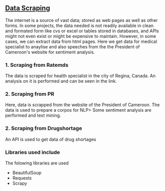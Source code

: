 
## [Data Scraping](https://github.com/jnsofini/Full-Stack/tree/master/Scraping)
The internet is a source of vast data; stored as web pages as well as other forms. In some projects, the data needed is not readily available in clean and formated form like cvs or excel or tables stored in databases, and APIs might not even exist or might be expensive to maintain. However, in some cases, we can extract data from html pages. Here we get data for medical specialist to anaylise and also speeches from the the President of Cameroon's website for sentiment analysis.

### 1. Scraping from Ratemds
The data is scraped for health specialist in the city of Regina, Canada. An analysis on it is performed and can be seen in the link.

### 2. Scraping from PR
Here, data is scrapped from the website of the President of Cameroon. The data is used to prepare a corpos for NLP> Some sentiment analysis are performed and text mining.

### 2. Scraping from Drugshortage
An API is used to get data of drug shortages

### Libraries used include
The folowing libraries are used
 - BeautifulSoup
 - Requests
 - Scrapy

